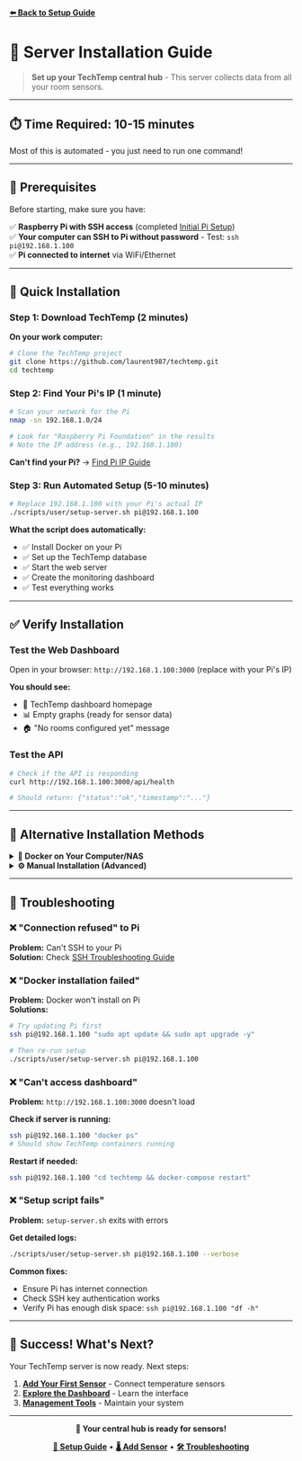 **[⬅️ Back to Setup Guide](../README.md)**

# 🐳 Server Installation Guide

> **Set up your TechTemp central hub** - This server collects data from all your room sensors.

---

## ⏱️ **Time Required: 10-15 minutes**

Most of this is automated - you just need to run one command!

---

## 🔧 **Prerequisites**

Before starting, make sure you have:

✅ **Raspberry Pi with SSH access** (completed [Initial Pi Setup](initial-setup.md))  
✅ **Your computer can SSH to Pi without password** - Test: `ssh pi@192.168.1.100`  
✅ **Pi connected to internet** via WiFi/Ethernet  

---

## 🚀 **Quick Installation**

### **Step 1: Download TechTemp** (2 minutes)

**On your work computer:**
```bash
# Clone the TechTemp project
git clone https://github.com/laurent987/techtemp.git
cd techtemp
```

### **Step 2: Find Your Pi's IP** (1 minute)

```bash
# Scan your network for the Pi
nmap -sn 192.168.1.0/24

# Look for "Raspberry Pi Foundation" in the results
# Note the IP address (e.g., 192.168.1.100)
```

**Can't find your Pi?** → [Find Pi IP Guide](find-pi-ip.md)

### **Step 3: Run Automated Setup** (5-10 minutes)

```bash
# Replace 192.168.1.100 with your Pi's actual IP
./scripts/user/setup-server.sh pi@192.168.1.100
```

**What the script does automatically:**
- ✅ Install Docker on your Pi
- ✅ Set up the TechTemp database  
- ✅ Start the web server
- ✅ Create the monitoring dashboard
- ✅ Test everything works

---

## ✅ **Verify Installation**

### **Test the Web Dashboard**

Open in your browser: `http://192.168.1.100:3000` (replace with your Pi's IP)

**You should see:**
- 🎯 TechTemp dashboard homepage
- 📊 Empty graphs (ready for sensor data)
- 🏠 "No rooms configured yet" message

### **Test the API**

```bash
# Check if the API is responding
curl http://192.168.1.100:3000/api/health

# Should return: {"status":"ok","timestamp":"..."}
```

---

## 🔧 **Alternative Installation Methods**

<details>
<summary><strong>🐳 Docker on Your Computer/NAS</strong></summary>

**If you want to run TechTemp on your existing computer:**

```bash
# Clone the project
git clone https://github.com/laurent987/techtemp.git
cd techtemp

# Start with Docker Compose
docker-compose up -d

# Access dashboard
open http://localhost:3000
```

**Pros:** Use existing hardware, no new Pi needed  
**Cons:** Computer must stay on 24/7 for continuous monitoring

</details>

<details>
<summary><strong>⚙️ Manual Installation (Advanced)</strong></summary>

**For users who want full control:**

```bash
# SSH to your Pi
ssh pi@192.168.1.100

# Update system
sudo apt update && sudo apt upgrade -y

# Install Node.js
curl -fsSL https://deb.nodesource.com/setup_18.x | sudo -E bash -
sudo apt-get install -y nodejs

# Install TechTemp
git clone https://github.com/laurent987/techtemp.git
cd techtemp
npm install

# Set up the database
npm run db:setup

# Start the server
npm start
```

**Dashboard:** `http://192.168.1.100:3000`

</details>

---

## 🚨 **Troubleshooting**

### **❌ "Connection refused" to Pi**

**Problem:** Can't SSH to your Pi  
**Solution:** Check [SSH Troubleshooting Guide](troubleshooting/ssh-help.md)

### **❌ "Docker installation failed"**

**Problem:** Docker won't install on Pi  
**Solutions:**
```bash
# Try updating Pi first
ssh pi@192.168.1.100 "sudo apt update && sudo apt upgrade -y"

# Then re-run setup
./scripts/user/setup-server.sh pi@192.168.1.100
```

### **❌ "Can't access dashboard"**

**Problem:** `http://192.168.1.100:3000` doesn't load  

**Check if server is running:**
```bash
ssh pi@192.168.1.100 "docker ps"
# Should show TechTemp containers running
```

**Restart if needed:**
```bash
ssh pi@192.168.1.100 "cd techtemp && docker-compose restart"
```

### **❌ "Setup script fails"**

**Problem:** `setup-server.sh` exits with errors  

**Get detailed logs:**
```bash
./scripts/user/setup-server.sh pi@192.168.1.100 --verbose
```

**Common fixes:**
- Ensure Pi has internet connection
- Check SSH key authentication works
- Verify Pi has enough disk space: `ssh pi@192.168.1.100 "df -h"`

---

## 🎉 **Success! What's Next?**

Your TechTemp server is now ready. Next steps:

1. **[Add Your First Sensor](sensor-setup.md)** - Connect temperature sensors
2. **[Explore the Dashboard](dashboard-guide.md)** - Learn the interface
3. **[Management Tools](management-tools.md)** - Maintain your system

---

<div align="center">

**🐳 Your central hub is ready for sensors!**

**[📱 Setup Guide](../README.md)** • **[🌡️ Add Sensor](sensor-setup.md)** • **[🛠️ Troubleshooting](troubleshooting.md)**

</div>